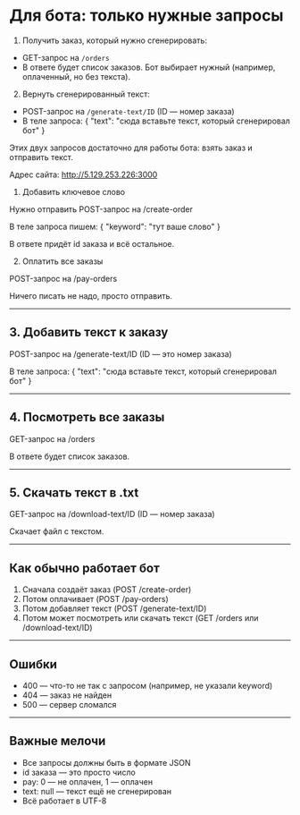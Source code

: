 # Для бота: только нужные запросы

1. Получить заказ, который нужно сгенерировать:
- GET-запрос на `/orders`
- В ответе будет список заказов. Бот выбирает нужный (например, оплаченный, но без текста).

2. Вернуть сгенерированный текст:
- POST-запрос на `/generate-text/ID` (ID — номер заказа)
- В теле запроса:
  {
    "text": "сюда вставьте текст, который сгенерировал бот"
  }

Этих двух запросов достаточно для работы бота: взять заказ и отправить текст.

Адрес сайта: http://5.129.253.226:3000

1. Добавить ключевое слово

Нужно отправить POST-запрос на /create-order

В теле запроса пишем:
{
  "keyword": "тут ваше слово"
}

В ответе придёт id заказа и всё остальное.

2. Оплатить все заказы

POST-запрос на /pay-orders

Ничего писать не надо, просто отправить.

---

## 3. Добавить текст к заказу

POST-запрос на /generate-text/ID (ID — это номер заказа)

В теле запроса:
{
  "text": "сюда вставьте текст, который сгенерировал бот"
}

---

## 4. Посмотреть все заказы

GET-запрос на /orders

В ответе будет список заказов.

---

## 5. Скачать текст в .txt

GET-запрос на /download-text/ID (ID — номер заказа)

Скачает файл с текстом.

---

## Как обычно работает бот

1. Сначала создаёт заказ (POST /create-order)
2. Потом оплачивает (POST /pay-orders)
3. Потом добавляет текст (POST /generate-text/ID)
4. Потом может посмотреть или скачать текст (GET /orders или /download-text/ID)

---

## Ошибки

- 400 — что-то не так с запросом (например, не указали keyword)
- 404 — заказ не найден
- 500 — сервер сломался

---

## Важные мелочи

- Все запросы должны быть в формате JSON
- id заказа — это просто число
- pay: 0 — не оплачен, 1 — оплачен
- text: null — текст ещё не сгенерирован
- Всё работает в UTF-8